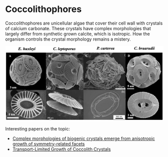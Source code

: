 # Coccolithophores

Coccolithophores are unicellular algae that cover their cell wall with crystals of calcium carbonate. These crystals have complex morphologies that largely differ from synthetic grown calcite, which is isotropic. How the organism controls the crystal morphology remains a mistery.

![Screenshot](Screenshot.png)

Interesting papers on the topic:
* [Complex morphologies of biogenic crystals emerge from anisotropic growth of symmetry-related facets](https://www.science.org/doi/10.1126/science.abm1748)
* [Transport-Limited Growth of Coccolith Crystals](https://onlinelibrary.wiley.com/doi/10.1002/adma.202309547)
